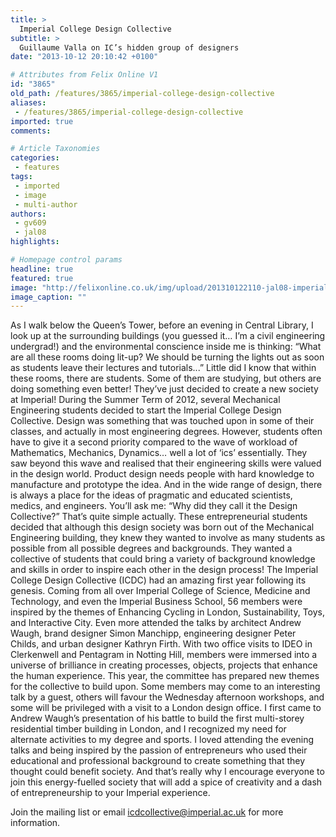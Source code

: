 ```yaml
---
title: >
  Imperial College Design Collective
subtitle: >
  Guillaume Valla on IC’s hidden group of designers
date: "2013-10-12 20:10:42 +0100"

# Attributes from Felix Online V1
id: "3865"
old_path: /features/3865/imperial-college-design-collective
aliases:
 - /features/3865/imperial-college-design-collective
imported: true
comments:

# Article Taxonomies
categories:
 - features
tags:
 - imported
 - image
 - multi-author
authors:
 - gv609
 - jal08
highlights:

# Homepage control params
headline: true
featured: true
image: "http://felixonline.co.uk/img/upload/201310122110-jal08-imperial-design-collective.png"
image_caption: ""
---
```


As I walk below the Queen’s Tower, before an evening in Central Library, I look up at the surrounding buildings (you guessed it… I’m a civil engineering undergrad!) and the environmental conscience inside me is thinking: “What are all these rooms doing lit-up? We should be turning the lights out as soon as students leave their lectures and tutorials...” Little did I know that within these rooms, there are students. Some of them are studying, but others are doing something even better! They’ve just decided to create a new society at Imperial!
 During the Summer Term of 2012, several Mechanical Engineering students decided to start the Imperial College Design Collective. Design was something that was touched upon in some of their classes, and actually in most engineering degrees. However, students often have to give it a second priority compared to the wave of workload of Mathematics, Mechanics, Dynamics… well a lot of ‘ics’ essentially. They saw beyond this wave and realised that their engineering skills were valued in the design world. Product design needs people with hard knowledge to manufacture and prototype the idea. And in the wide range of design, there is always a place for the ideas of pragmatic and educated scientists, medics, and engineers.
 You’ll ask me: “Why did they call it the Design Collective?” That’s quite simple actually. These entrepreneurial students decided that although this design society was born out of the Mechanical Engineering building, they knew they wanted to involve as many students as possible from all possible degrees and backgrounds. They wanted a collective of students that could bring a variety of background knowledge and skills in order to inspire each other in the design process!
 The Imperial College Design Collective (ICDC) had an amazing first year following its genesis. Coming from all over Imperial College of Science, Medicine and Technology, and even the Imperial Business School, 56 members were inspired by the themes of Enhancing Cycling in London, Sustainability, Toys, and Interactive City. Even more attended the talks by architect Andrew Waugh, brand designer Simon Manchipp, engineering designer Peter Childs, and urban designer Kathryn Firth. With two office visits to IDEO in Clerkenwell and Pentagram in Notting Hill, members were immersed into a universe of brilliance in creating processes, objects, projects that enhance the human experience.
 This year, the committee has prepared new themes for the collective to build upon. Some members may come to an interesting talk by a guest, others will favour the Wednesday afternoon workshops, and some will be privileged with a visit to a London design office.
 I first came to Andrew Waugh’s presentation of his battle to build the first multi-storey residential timber building in London, and I recognized my need for alternate activities to my degree and sports. I loved attending the evening talks and being inspired by the passion of entrepreneurs who used their educational and professional background to create something that they thought could benefit society. And that’s really why I encourage everyone to join this energy-fuelled society that will add a spice of creativity and a dash of entrepreneurship to your Imperial experience.

Join the mailing list or email
 icdcollective@imperial.ac.uk
 for more information.
